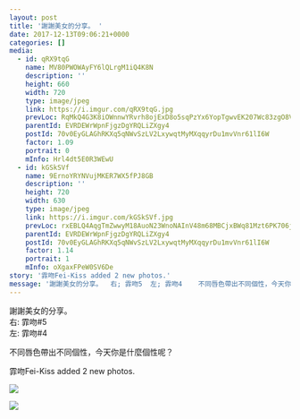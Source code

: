 ```yaml
---
layout: post
title: '謝謝美女的分享。 ' 
date: 2017-12-13T09:06:21+0000 
categories: [] 
media:
  - id: qRX9tqG
    name: MV80PWOWAyFY6lQLrgM1iQ4K8N
    description: ''   
    height: 660
    width: 720
    type: image/jpeg
    link: https://i.imgur.com/qRX9tqG.jpg
    prevLoc: RqMkQ4G3K8iOWnnwYRvrh8ojExD8o5sqPzYx6YopTgwvEK207Wc83zgO8V86IjyKoWPLkDTRyGXlvm9ZU7vEqkmgLAf1XlPv8PyjilEZgxQ4vLtXJEVVn5KAfLll6VGAR4fxwnJKlw6MSRWVkDG0P4cpgMngRry9sD4r2RXXEqfqzN4Oo33WFRympWRmOgtQNO35W0g3CB0jL9ro29TVGX31P8qxsq4wPGGQNpSL3Xl7zlvXcgM5NjJ5rpt5nkGwg0E3
    parentId: EVRDEWrWpnFjgzDgYRQLiZXgy4
    postId: 70v0EyGLAGhRKXq5qNWvSzLV2LxywqtMyMXqqyrDu1mvVnr61lI6W
    factor: 1.09
    portrait: 0
    mInfo: Hrl4dt5E0R3WEwU
  - id: kGSkSVf
    name: 9ErnoYRYNVujMKER7WX5fPJ8GB
    description: ''   
    height: 720
    width: 630
    type: image/jpeg
    link: https://i.imgur.com/kGSkSVf.jpg
    prevLoc: rxEBLQ4AqgTmZwwyM18AuoN23WnoNAInV48m68MBCjxBWq81Mzt6PK706j65uvOLNyQqAlT769yJK4k8SDjOkRPqVVtoy5AWYNn5f1gqwJD35VHLB2xrzJkvUlooElJNYOhpr8w8jw9rtLkZ8Xvrx5H8J55l2J8wIOjwyJ09KZfR1mxMYRrztVGm9AZV0ES3kLZvmL75SyBqQYgKg0U60A3JwE6wC1zpVr40EpT9gjMPA79YT24LJA8zxouzYJmN6DP
    parentId: EVRDEWrWpnFjgzDgYRQLiZXgy4
    postId: 70v0EyGLAGhRKXq5qNWvSzLV2LxywqtMyMXqqyrDu1mvVnr61lI6W
    factor: 1.14
    portrait: 1
    mInfo: oXgaxFPeW0SV6De
story: '霏吻Fei-Kiss added 2 new photos.'  
message: '謝謝美女的分享。  右; 霏吻5  左; 霏吻4    不同唇色帶出不同個性，今天你是什麼個性呢？'  
---
```


謝謝美女的分享。  
右: 霏吻#5  
左: 霏吻#4  
  
不同唇色帶出不同個性，今天你是什麼個性呢？
 
 
[//]: #story:
霏吻Fei-Kiss added 2 new photos.


[//]: #media:  
<a href="https://i.imgur.com/qRX9tqG.jpg"><img class="postImage" src="https://i.imgur.com/qRX9tqGh.jpg" />  
</a>    

<a href="https://i.imgur.com/kGSkSVf.jpg"><img class="postImage" src="https://i.imgur.com/kGSkSVfh.jpg" />  
</a>   
